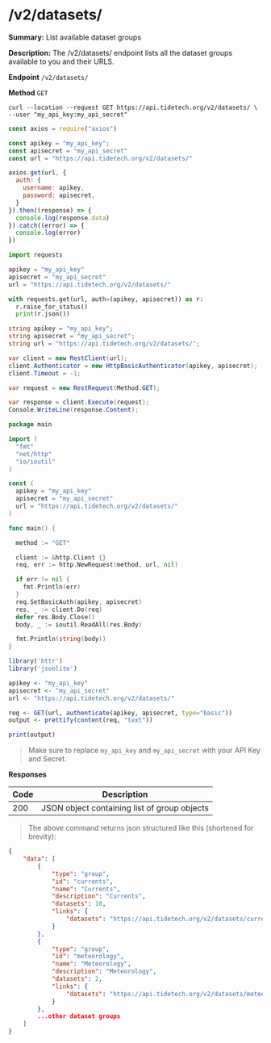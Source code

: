 # /v2/datasets/

**Summary:** List available dataset groups

**Description:** The /v2/datasets/ endpoint lists all the dataset groups available
to you and their URLS.

**Endpoint** `/v2/datasets/`

**Method** `GET`


```shell
curl --location --request GET https://api.tidetech.org/v2/datasets/ \
--user "my_api_key:my_api_secret"
```

```javascript
const axios = require("axios")

const apikey = "my_api_key";
const apisecret = "my_api_secret"
const url = "https://api.tidetech.org/v2/datasets/"

axios.get(url, {
  auth: {
    username: apikey,
    password: apisecret,
  }
}).then((response) => {
  console.log(response.data)
}).catch((error) => {
  console.log(error)
})
```

```python
import requests

apikey = "my_api_key"
apisecret = "my_api_secret"
url = "https://api.tidetech.org/v2/datasets/"

with requests.get(url, auth=(apikey, apisecret)) as r:
  r.raise_for_status()
  print(r.json())
```

```csharp
string apikey = "my_api_key";
string apisecret = "my_api_secret";
string url = "https://api.tidetech.org/v2/datasets/";

var client = new RestClient(url);
client.Authenticator = new HttpBasicAuthenticator(apikey, apisecret);
client.Timeout = -1;

var request = new RestRequest(Method.GET);

var response = client.Execute(request);
Console.WriteLine(response.Content);
```

```go
package main

import (
  "fmt"
  "net/http"
  "io/ioutil"
)

const (
  apikey = "my_api_key"
  apisecret = "my_api_secret"
  url = "https://api.tidetech.org/v2/datasets/"
)

func main() {

  method := "GET"

  client := &http.Client {}
  req, err := http.NewRequest(method, url, nil)

  if err != nil {
    fmt.Println(err)
  }
  req.SetBasicAuth(apikey, apisecret)
  res, _ := client.Do(req)
  defer res.Body.Close()
  body, _ := ioutil.ReadAll(res.Body)

  fmt.Println(string(body))
}
```

```r
library('httr')
library('jsonlite')

apikey <- "my_api_key"
apisecret <- "my_api_secret"
url <- "https://api.tidetech.org/v2/datasets/"

req <- GET(url, authenticate(apikey, apisecret, type="basic"))
output <- prettify(content(req, "text"))

print(output)
```

> Make sure to replace `my_api_key` and `my_api_secret` with your API Key and Secret.

**Responses**

| Code | Description |
| ---- | ----------- |
| 200 | JSON object containing list of group objects |


> The above command returns json structured like this (shortened for brevity):

```json
{
    "data": [
        {
            "type": "group",
            "id": "currents",
            "name": "Currents",
            "description": "Currents",
            "datasets": 10,
            "links": {
                "datasets": "https://api.tidetech.org/v2/datasets/currents/"
            }
        },
        {
            "type": "group",
            "id": "meteorology",
            "name": "Meteorology",
            "description": "Meteorology",
            "datasets": 2,
            "links": {
                "datasets": "https://api.tidetech.org/v2/datasets/meteorology/"
            }
        },
        ...other dataset groups
    ]
}
```
